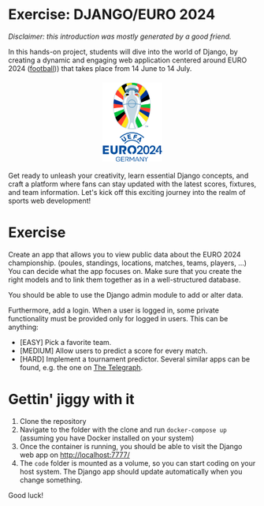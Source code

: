 # Exercise: DJANGO/EURO 2024

*Disclaimer: this introduction was mostly generated by a good friend.*

In this hands-on project, students will dive into the world of Django, by creating a dynamic and engaging web application centered around EURO 2024 ([football](https://en.wikipedia.org/wiki/UEFA_Euro_2024?useskin=vector))) that takes place from 14 June to 14 July. 

<img src='img/euro.png' height='160px' style='display:block; margin: 20px auto;' />

Get ready to unleash your creativity, learn essential Django concepts, and craft a platform where fans can stay updated with the latest scores, fixtures, and team information. Let's kick off this exciting journey into the realm of sports web development!

# Exercise

Create an app that allows you to view public data about the EURO 2024 championship. (poules, standings, locations, matches, teams, players, ...) You can decide what the app focuses on.
Make sure that you create the right models and to link them together as in a well-structured database.

You should be able to use the Django admin module to add or alter data.

Furthermore, add a login. When a user is logged in, some private functionality must be provided only for logged in users.
This can be anything:
* [EASY] Pick a favorite team.
* [MEDIUM] Allow users to predict a score for every match.
* [HARD] Implement a tournament predictor. Several similar apps can be found, e.g. the one on [The Telegraph](https://www.telegraph.co.uk/football/euro-2024-predictor-simulator-every-game/).

# Gettin' jiggy with it

1. Clone the repository
2. Navigate to the folder with the clone and run `docker-compose up` (assuming you have Docker installed on your system)
3. Once the container is running, you should be able to visit the Django web app on [http://localhost:7777/](http://localhost:7777/)
4. The `code` folder is mounted as a volume, so you can start coding on your host system. The Django app should update automatically when you change something.

Good luck!
